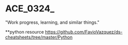 # ACE_0324_
"Work progress, learning, and similar things."

**python resource
https://github.com/FavioVazquez/ds-cheatsheets/tree/master/Python
